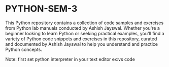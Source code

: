 # PYTHON-SEM-3
This Python repository contains a collection of code samples and exercises from Python lab manuals conducted by Ashish Jayswal.
Whether you're a beginner looking to learn Python or seeking practical examples, you'll find a variety of Python code snippets and exercises in this repository, curated and documented by Ashish Jayswal to help you understand and practice Python concepts.


Note: first set python interpreter in your text editor ex:vs code 
